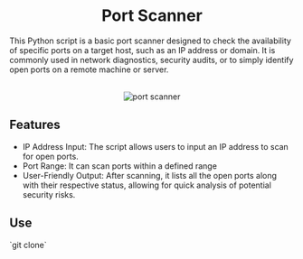 <h1 align="center">Port Scanner </h1> 
This Python script is a basic port scanner designed to check the availability of specific ports on a target host, such as an IP address or domain. It is commonly used in network diagnostics, security audits, or to simply identify open ports on a remote machine or server.<br>
<br>
<div align="center">

![port scanner](https://github.com/user-attachments/assets/77cb297b-399d-4829-99fc-df1227c63e49)
  
</div>

<h2>Features</h2>

* IP Address Input: The script allows users to input an IP address to scan for open ports.
* Port Range: It can scan ports within a defined range
* User-Friendly Output: After scanning, it lists all the open ports along with their respective status, allowing for quick analysis of potential security risks.

<h2>Use</h2>
`git clone`

